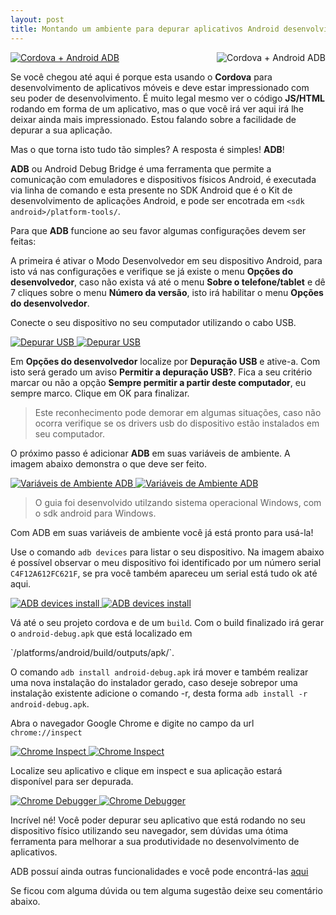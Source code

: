 ```yaml
---
layout: post
title: Montando um ambiente para depurar aplicativos Android desenvolvidos com Apache Cordova
---
```

<a href="#cordova-android-adb">
	<img src="/img/posts/adb-cordova/cordova_android_adb.jpg" style="float:right;margin-left:15px;max-width:300px" class="img-thumbnail img-responsive" alt="Cordova + Android ADB">
</a>

<a href="#_" class="lightbox" id="cordova-android-adb">
	<img src="/img/posts/adb-cordova/cordova_android_adb.jpg" class="img-thumbnail" alt="Cordova + Android ADB">
</a>

Se você chegou até aqui é porque esta usando o **Cordova** para desenvolvimento de aplicativos móveis
e deve estar impressionado com seu poder de desenvolvimento. É muito legal mesmo ver o código **JS/HTML**
rodando em forma de um aplicativo, mas o que você irá ver aqui irá lhe deixar
ainda mais impressionado. Estou falando sobre a facilidade de depurar a sua aplicação. 

Mas o que torna isto tudo tão simples? 
A resposta é simples! **ADB**!

**ADB** ou Android Debug Bridge é uma ferramenta que permite a comunicação
com emuladores e dispositivos físicos Android, é executada via linha de comando e esta presente
no SDK Android que é o Kit de desenvolvimento de aplicações Android,
e pode ser encotrada em `<sdk android>/platform-tools/`.

Para que **ADB** funcione ao seu favor algumas configurações devem ser feitas:
	
A primeira é ativar o Modo Desenvolvedor em seu dispositivo Android, para isto vá nas configurações e verifique se já existe o menu **Opções do desenvolvedor**, caso não exista vá até o menu **Sobre o telefone/tablet** e dê 7 cliques sobre o menu **Número da versão**, isto irá habilitar o menu **Opções do desenvolvedor**.
	
Conecte o seu dispositivo no seu computador utilizando o cabo USB.

<a href="#depurar-usb">
	<img src="/img/posts/adb-cordova/depurar_usb.jpg" class="img-thumbnail img-responsive center-block" alt="Depurar USB">
</a>
<a href="#_" class="lightbox" id="depurar-usb">
	<img src="/img/posts/adb-cordova/depurar_usb.jpg" class="img-thumbnail" alt="Depurar USB">
</a>

Em **Opções do desenvolvedor** localize por **Depuração USB** e ative-a. Com isto será gerado um aviso **Permitir a depuração USB?**. Fica a seu critério marcar ou não a opção **Sempre permitir a partir deste computador**, eu sempre marco. 
Clique em OK para finalizar.
	
<blockquote><p>Este reconhecimento pode demorar em algumas situações, caso não ocorra verifique se os drivers usb do dispositivo estão instalados em seu computador.</p></blockquote>
	
O próximo passo é adicionar **ADB** em suas variáveis de ambiente. 
A imagem abaixo demonstra o que deve ser feito.
	
<a href="#adb-variavel-ambiente">	
	<img src="/img/posts/adb-cordova/adb_variavel_ambiente.JPG" class="img-thumbnail img-responsive center-block" alt="Variáveis de Ambiente ADB">
</a>
<a href="#_" class="lightbox" id="adb-variavel-ambiente">
	<img src="/img/posts/adb-cordova/adb_variavel_ambiente.JPG" class="img-thumbnail" alt="Variáveis de Ambiente ADB">
</a>

<blockquote><p>O guia foi desenvolvido utilzando sistema operacional Windows, com o sdk android para Windows.</p></blockquote>
		
Com ADB em suas variáveis de ambiente você já está pronto para usá-la!
	
Use o comando `adb devices` para listar o seu dispositivo. Na imagem abaixo é possível observar o meu dispositivo foi identificado por um número serial `C4F12A612FC621F`, se pra você também apareceu um serial está tudo ok até aqui.

<a href="#adb-devices-install">
	<img src="/img/posts/adb-cordova/adb_devices_install.JPG" class="img-thumbnail img-responsive center-block" alt="ADB devices install">
</a>
<a href="#_" class="lightbox" id="adb-devices-install">
	<img src="/img/posts/adb-cordova/adb_devices_install.JPG" class="img-thumbnail" alt="ADB devices install">
</a>	
	
Vá até o seu projeto cordova e de um `build`. Com o build finalizado irá gerar o `android-debug.apk` que está localizado em 
<div style="word-break: break-all;"> `<seu projeto cordova>/platforms/android/build/outputs/apk/`. </div>
	
O comando `adb install android-debug.apk` irá mover e também realizar uma nova instalação do instalador gerado, caso deseje sobrepor uma instalação existente adicione o comando -r,	desta forma `adb install -r android-debug.apk`.

Abra o navegador Google Chrome e digite no campo da url `chrome://inspect`

<a href="#chrome-inspect">	
	<img src="/img/posts/adb-cordova/chrome_inspect.JPG" class="img-thumbnail img-responsive center-block" alt="Chrome Inspect">
</a>
<a href="#_" class="lightbox" id="chrome-inspect">
	<img src="/img/posts/adb-cordova/chrome_inspect.JPG" class="img-thumbnail" alt="Chrome Inspect">
</a>
		
Localize seu aplicativo e clique em inspect e sua aplicação estará disponível para ser depurada.
	
<a href="#debugg-application">	
	<img src="/img/posts/adb-cordova/debugg_application.JPG" class="img-thumbnail img-responsive center-block" alt="Chrome Debugger">
</a>
<a href="#_" class="lightbox" id="debugg-application">
	<img src="/img/posts/adb-cordova/debugg_application.JPG" class="img-thumbnail" alt="Chrome Debugger">
</a>

Incrível né! Você poder depurar seu aplicativo que está rodando no seu dispositivo físico utilizando seu navegador, sem dúvidas uma ótima ferramenta para melhorar a sua produtividade no desenvolvimento de aplicativos.
	
ADB possuí ainda outras funcionalidades e você pode encontrá-las [aqui](https://developer.android.com/studio/command-line/adb.html) 
	
Se ficou com alguma dúvida ou tem alguma sugestão deixe seu comentário abaixo.
